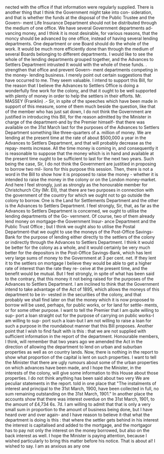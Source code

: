 nected with the office if that information were regularly supplied. There is another thing that I think the Government might take into con- sideration, and that is whether the funds at the disposal of the Public Trustee and the Govern- ment Life Insurance Department should not be distributed through the medium of one office. We have several Government departments ad- vancing money, and I think it is most desirable, for various reasons, that the moncy should be advanced by one office, instead of having several lending departments. One department or one Board should do the whole of the work. It would be much more efficiently done than through the medium of several Boards belonging to different departments. I would like to see the whole of the lending departments grouped together, and the Advances to Settlers Department intrusted It would with the whole of these funds. . strengthen that office and prevent Govern- ment departments competing in the money- lending business. I merely point out certain suggestions that have occurred to me. They seem valuable. I intend to support this Bill, for the reason that I believe the Advances to Settlers Office is doing a wonderfully fine work for the colony, and that it ought to be well supported with plenty of money in order to help the settlers in their efforts. Mr. MASSEY (Franklin) .- Sir, in spite of the speeches which have been made in support of this measure, some of them much beside the question, like that of the member who has just sat down, I do not think the Government are justified in introducing this Bill, for the reason admitted by the Minister in charge of the department-and by the Premier himself- that there was available on the 31st March last for the purposes of the Advances to Settlers Department something like three-quarters of a. million of money. We are lending at the present time at the rate of about $500,000 a year in the Advances to Settlers Department, and that will probably decrease as the repay- ments increase. All the time money is coming in, and consequently it is reasonable to suppose that the money which is in hand and available at the present time ought to be sufficient to last for the next two years. Such being the case, Sir, I do not think the Government are justitied in proposing to borrow two mil- lions for this purpose this session. Then, there is not a word in the Bill to show how it is proposed to raise the money - whether it is intended to raise the money in the colony or on the London money-market. And here I feel strongly, just as strongly as the honourable member for Christchurch City (Mr. Ell), that there are two purposes in connection with the government of the country for which we ought not to go outside the colony to borrow. One is the Land for Settlements Department and the other is the Advances to Settlers Department. I feel strongly, Sir, that, as far as the Advances to Settlers Department is concerned, we ought to utilise the lending departments of the Go- vernment. Of course, two of them already lend money on mortgage-the Government Insur- ance Department and the Public Trust Office ; but I think we ought also to utilise the Postal Department-that we ought to use the moneys of the Post-Office Savings-Bank for the purpose of lending either directly to the settlers of the colony or indirectly through the Advances to Settlers Department. I think it would be better for the colony as a whole, and it would certainly be very much better for the depositors in the Post-Office Savings-Bank, which has lent very large sums of money to the Government at 3 per cent. net. If they lent it to the settlers on mortgage I believe they would be able to get a higher rate of interest than the rate they re- ceive at the present time, and the benefit would be mutual. But I feel strongly, in spite of what has been said to the contrary, that this money it not being raised for the purposes of the Advances to Settlers Department. I am inclined to think that the Government intend to take advantage of the Act of 1895, which allows the moneys of this department to be in- vested in the securities of the colony, and that probably we shall find later on that the money which it is now proposed to borrow will be used, perhaps, for public works, or for land for settle- ments, or for some other purpose. I want to tell the Premier that I am quite willing to sup- port a loan straight out for the purpose of carrying on public works-I am willing to sup- port such a loan-but I am not willing to raise a loan for such a purpose in the roundabout manner that this Bill proposes. Another point that I wish to find fault with is this : that we are not supplied with sufficient information in the report of the department. Honourable members, I think, will remember that two years ago we amended the Act in the direction of allowing the department to lend on urban and suburban properties as well as on country lands. Now, there is nothing in the report to show what proportion of the capital is lent on such properties. I want to tell the Minister that there are ugly rumours about some of the urban properties on which advances have been made, and I hope the Minister, in the interests of the colony, will give some information to this House about those properties. I do not think anything has been said about two very We are peculiar statements in the report. told in one place that "The instalments of interest and principal to the 31st March, 1900, have been collected in full, no sum remaining outstanding on the 31st March, 1901." In another place the accounts show that there was interest overdue on the 31st March, 1901, to the amount of £4,734 6s. 7d. I am willing to admit that that is only a very small sum in proportion to the amount of business being done, but I have heard over and over again- and I have reason to believe it-that what the department is doing is this : that where the settler gets behind in his interest the interest is capitalised and added to the mortgage, and the mortgagor has to pay not only the interest on the money borrowed, but also on the back interest as well. I hope the Minister is paying attention, because I wished particularly to bring this matter before his notice. That is about al! I wished to say. I am as anxious as any one 